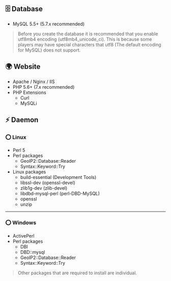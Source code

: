 ## 🗄 Database
* MySQL 5.5+ (5.7.x recommended)
> Before you create the database it is recommended that you enable utf8mb4 encoding (utf8mb4_unicode_ci). This is because some players may have special characters that utf8 (The default encoding for MySQL) does not support.
## 🌍 Website
* Apache / Nginx / IIS
* PHP 5.6+ (7.x recommended)
* PHP Extensions
  * Curl
  * MySQLi 
## ⚡️ Daemon

### ⭕️ Linux
* Perl 5
* Perl packages
  * GeoIP2::Database::Reader
  * Syntax::Keyword::Try
* Linux packages
  * build-essential (Development Tools)
  * libssl-dev (openssl-devel)
  * zlib1g-dev (zlib-devel)
  * libdbd-mysql-perl (perl-DBD-MySQL)
  * openssl
  * unzip

***

### ⭕️ Windows
* ActivePerl
* Perl packages
  * DBI
  * DBD::mysql
  * GeoIP2::Database::Reader
  * Syntax::Keyword::Try
> Other packages that are required to install are individual.